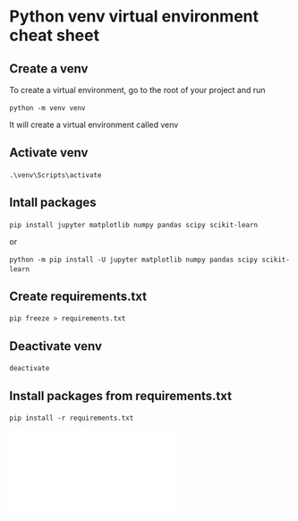 # Python venv virtual environment cheat sheet
## Create a venv
To create a virtual environment, go to the root of your project and run

``python -m venv venv``

It will create a virtual environment called venv

## Activate venv
``.\venv\Scripts\activate``

## Intall packages
``pip install jupyter matplotlib numpy pandas scipy scikit-learn``

or

``python -m pip install -U jupyter matplotlib numpy pandas scipy scikit-learn``

## Create requirements.txt
``pip freeze > requirements.txt``

## Deactivate venv
``deactivate``

## Install packages from requirements.txt
``pip install -r requirements.txt``



![Python venv Cheat Sheet](./python-virtual-environments.pdf)
